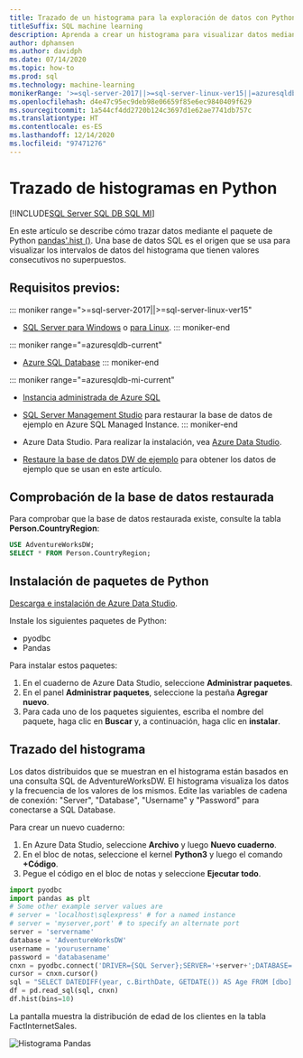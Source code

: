 ```yaml
---
title: Trazado de un histograma para la exploración de datos con Python
titleSuffix: SQL machine learning
description: Aprenda a crear un histograma para visualizar datos mediante Python.
author: dphansen
ms.author: davidph
ms.date: 07/14/2020
ms.topic: how-to
ms.prod: sql
ms.technology: machine-learning
monikerRange: '>=sql-server-2017||>=sql-server-linux-ver15||=azuresqldb-mi-current||=azuresqldb-current'
ms.openlocfilehash: d4e47c95ec9deb98e06659f85e6ec9840409f629
ms.sourcegitcommit: 1a544cf4dd2720b124c3697d1e62ae7741db757c
ms.translationtype: HT
ms.contentlocale: es-ES
ms.lasthandoff: 12/14/2020
ms.locfileid: "97471276"
---
```

# <a name="plot-histograms-in-python"></a>Trazado de histogramas en Python 
[!INCLUDE[SQL Server SQL DB SQL MI](../../includes/applies-to-version/sql-asdb-asdbmi.md)]

En este artículo se describe cómo trazar datos mediante el paquete de Python [pandas'.hist ()](https://pandas.pydata.org/pandas-docs/stable/reference/api/pandas.DataFrame.hist.html). Una base de datos SQL es el origen que se usa para visualizar los intervalos de datos del histograma que tienen valores consecutivos no superpuestos.

## <a name="prerequisites"></a>Requisitos previos:

::: moniker range=">=sql-server-2017||>=sql-server-linux-ver15"
* [SQL Server para Windows](../../database-engine/install-windows/install-sql-server.md) o [para Linux](../../linux/sql-server-linux-overview.md).
::: moniker-end

::: moniker range="=azuresqldb-current"
* [Azure SQL Database](/azure/sql-database/sql-database-get-started-portal)
::: moniker-end

::: moniker range="=azuresqldb-mi-current"
* [Instancia administrada de Azure SQL](/azure/azure-sql/managed-instance/instance-create-quickstart)

* [SQL Server Management Studio](../../ssms/download-sql-server-management-studio-ssms.md) para restaurar la base de datos de ejemplo en Azure SQL Managed Instance.
::: moniker-end

* Azure Data Studio. Para realizar la instalación, vea [Azure Data Studio](../../azure-data-studio/what-is.md).

* [Restaure la base de datos DW de ejemplo](../../samples/adventureworks-install-configure.md) para obtener los datos de ejemplo que se usan en este artículo.

## <a name="verify-restored-database"></a>Comprobación de la base de datos restaurada

Para comprobar que la base de datos restaurada existe, consulte la tabla **Person.CountryRegion**:
```sql
USE AdventureWorksDW;
SELECT * FROM Person.CountryRegion;
```
  
## <a name="install-python-packages"></a>Instalación de paquetes de Python

[Descarga e instalación de Azure Data Studio](../../azure-data-studio/download-azure-data-studio.md).

Instale los siguientes paquetes de Python:
  * pyodbc
  * Pandas

  Para instalar estos paquetes:

  1. En el cuaderno de Azure Data Studio, seleccione **Administrar paquetes**.
  2. En el panel **Administrar paquetes**, seleccione la pestaña **Agregar nuevo**.
  3. Para cada uno de los paquetes siguientes, escriba el nombre del paquete, haga clic en **Buscar** y, a continuación, haga clic en **instalar**.

## <a name="plot-histogram"></a>Trazado del histograma

Los datos distribuidos que se muestran en el histograma están basados en una consulta SQL de AdventureWorksDW. El histograma visualiza los datos y la frecuencia de los valores de los mismos. Edite las variables de cadena de conexión: "Server", "Database", "Username" y "Password" para conectarse a SQL Database.

Para crear un nuevo cuaderno:

1. En Azure Data Studio, seleccione **Archivo** y luego **Nuevo cuaderno**.
2. En el bloc de notas, seleccione el kernel **Python3** y luego el comando **+Código**.
3. Pegue el código en el bloc de notas y seleccione **Ejecutar todo**.

```python
import pyodbc 
import pandas as plt
# Some other example server values are
# server = 'localhost\sqlexpress' # for a named instance
# server = 'myserver,port' # to specify an alternate port
server = 'servername' 
database = 'AdventureWorksDW' 
username = 'yourusername' 
password = 'databasename'  
cnxn = pyodbc.connect('DRIVER={SQL Server};SERVER='+server+';DATABASE='+database+';UID='+username+';PWD='+ password)
cursor = cnxn.cursor()
sql = "SELECT DATEDIFF(year, c.BirthDate, GETDATE()) AS Age FROM [dbo].[FactInternetSales] s INNER JOIN dbo.DimCustomer c ON s.CustomerKey = c.CustomerKey"
df = pd.read_sql(sql, cnxn)
df.hist(bins=10)
```

La pantalla muestra la distribución de edad de los clientes en la tabla FactInternetSales.

![Histograma Pandas](./media/python-histogram.png)